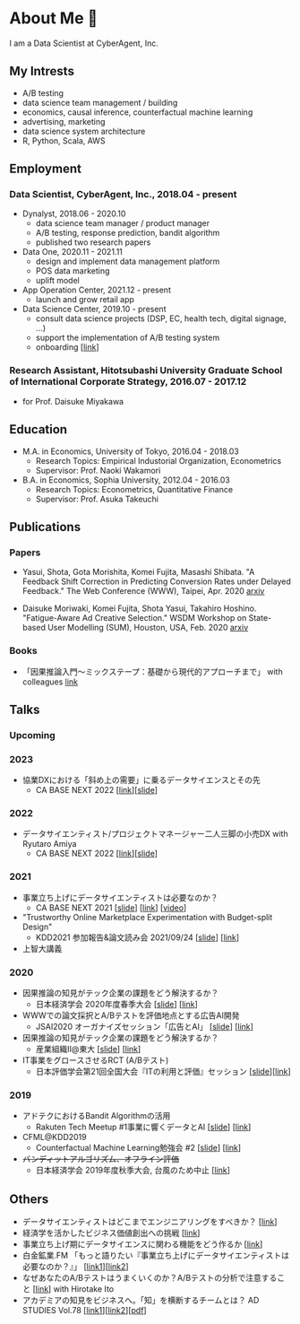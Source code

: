 # About Me 👋
I am a Data Scientist at CyberAgent, Inc.

## My Intrests
* A/B testing
* data science team management / building
* economics, causal inference, counterfactual machine learning
* advertising, marketing
* data science system architecture
* R, Python, Scala, AWS

## Employment
### Data Scientist, CyberAgent, Inc., 2018.04 - present
* Dynalyst, 2018.06 - 2020.10
  * data science team manager / product manager
  * A/B testing, response prediction, bandit algorithm
  * published two research papers
* Data One, 2020.11 - 2021.11
  * design and implement data management platform
  * POS data marketing
  * uplift model
* App Operation Center, 2021.12 - present
  * launch and grow retail app
* Data Science Center, 2019.10 - present
  * consult data science projects (DSP, EC, health tech, digital signage, ...)
  * support the implementation of A/B testing system
  * onboarding [[link](https://developers.cyberagent.co.jp/blog/archives/34628/)]


### Research Assistant, Hitotsubashi University Graduate School of International Corporate Strategy, 2016.07 - 2017.12
* for Prof. Daisuke Miyakawa

## Education
* M.A. in Economics, University of Tokyo, 2016.04 - 2018.03
  * Research Topics: Empirical Industorial Organization, Econometrics
  * Supervisor: Prof. Naoki Wakamori
* B.A. in Economics, Sophia University, 2012.04 - 2016.03
  * Research Topics: Econometrics, Quantitative Finance
  * Supervisor: Prof. Asuka Takeuchi

## Publications
### Papers
* Yasui, Shota, Gota Morishita, Komei Fujita, Masashi Shibata. "A Feedback Shift Correction in Predicting Conversion Rates under Delayed Feedback." The Web Conference (WWW), Taipei, Apr. 2020
[arxiv](https://arxiv.org/abs/2002.02068)

* Daisuke Moriwaki, Komei Fujita, Shota Yasui, Takahiro Hoshino. "Fatigue-Aware Ad Creative Selection." WSDM Workshop on State-based User Modelling (SUM), Houston, USA, Feb. 2020
[arxiv](https://arxiv.org/abs/1908.08936)

### Books
* 「因果推論入門〜ミックステープ：基礎から現代的アプローチまで」 with colleagues [link](https://gihyo.jp/book/2023/978-4-297-13417-4)

## Talks
### Upcoming
### 2023
* 協業DXにおける「斜め上の需要」に乗るデータサイエンスとその先
  * CA BASE NEXT 2022 [[link](https://cadc.cyberagent.co.jp/2023/sessions/ds-collaboration/)][[slide](https://speakerdeck.com/ko_fujita1/unexpected-demand-in-dx)]

### 2022
* データサイエンティスト/プロジェクトマネージャー二人三脚の小売DX with Ryutaro Amiya
  * CA BASE NEXT 2022 [[link](https://ca-base-next.cyberagent.co.jp/2022/sessions/dx-data-science/)][[slide](https://speakerdeck.com/ko_fujita1/detasaienteisutopuroziekutomaneziyaer-ren-san-jiao-falsexiao-mai-dx)]

### 2021
* 事業立ち上げにデータサイエンティストは必要なのか？
  * CA BASE NEXT 2021 [[slide](https://speakerdeck.com/ko_fujita1/how-data-scientists-can-help-startups)] [[link](https://ca-base-next.cyberagent.co.jp/2021/sessions/start-up-and-data-science/)] [[video](https://www.youtube.com/watch?v=Vbj97j9GkeU)]
 * "Trustworthy Online Marketplace Experimentation with Budget-split Design"
   * KDD2021 参加報告&論文読み会 2021/09/24 [[slide](https://speakerdeck.com/ko_fujita1/trustworthy-online-marketplace-experimentation-with-budget-split-design)] [[link](https://connpass.com/event/223966/)]
 * 上智大講義

### 2020
* 因果推論の知見がテック企業の課題をどう解決するか？
  * 日本経済学会 2020年度春季大会 [[slide](https://speakerdeck.com/ko_fujita1/how-causal-inference-findings-solve-tech-companies-challenges)] [[link](https://cyberagent.ai/blog/pr/release_event/13050/)]
* WWWでの論文採択とA/Bテストを評価地点とする広告AI開発
  * JSAI2020 オーガナイズセッション「広告とAI」 [[slide](https://speakerdeck.com/ko_fujita1/www2020)] [[link](https://sites.google.com/view/jsai2020-os12-ad-ai/)]
* 因果推論の知見がテック企業の課題をどう解決するか？
  * 産業組織Ⅱ@東大 [[slide](https://speakerdeck.com/ko_fujita1/how-causal-inference-findings-solve-tech-companies-challenges-at-ut)] [[link](https://catalog.he.u-tokyo.ac.jp/detail?code=0704235&year=2020)]
* IT事業をグロースさせるRCT (A/Bテスト)
  * 日本評価学会第21回全国大会『ITの利用と評価』セッション [[slide](https://speakerdeck.com/ko_fujita1/how-to-grow-our-it-business-with-randomized-controlled-trials)][[link](http://evaluationjp.org/activity/start.htm)]

### 2019
* アドテクにおけるBandit Algorithmの活用
  * Rakuten Tech Meetup #1事業に響くデータとAI [[slide](https://speakerdeck.com/ko_fujita1/adotekuniokerubandit-algorithmfalsehuo-yong)] [[link](https://tech.rakuten.co.jp/news/data-and-ai-for-business/)]
* CFML@KDD2019
  * Counterfactual Machine Learning勉強会 #2 [[slide](https://speakerdeck.com/ko_fujita1/cfml-at-kdd2019)] [[link](https://cfml.connpass.com/event/141295/)]
* ~~バンディットアルゴリズム、オフライン評価~~
  * 日本経済学会 2019年度秋季大会, 台風のため中止 [[link](https://www.jeameetings.org/2019f/index.html)] 

## Others
* データサイエンティストはどこまでエンジニアリングをすべきか？ [[link](https://developers.cyberagent.co.jp/blog/archives/25162/)]
* 経済学を活かしたビジネス価値創出への挑戦 [[link](https://www.cyberagent.co.jp/way/features/list/detail/id=24754)]
* 事業立ち上げ期にデータサイエンスに関わる機能をどう作るか [[link](https://developers.cyberagent.co.jp/blog/archives/29757/)]
* 白金鉱業.FM 「もっと語りたい『事業立ち上げにデータサイエンティストは必要なのか？』」 [[link1](https://shirokane-kougyou.fm/episode/52)][[link2](https://open.spotify.com/episode/2sJlNnVKnxPMqEKeaRJqul?si=qTug6ExlQuGH0ZjE9tMnKg&dl_branch=1)]
* なぜあなたのA/Bテストはうまくいくのか？A/Bテストの分析で注意すること [[link](https://developers.cyberagent.co.jp/blog/archives/33310/)] with Hirotake Ito
* アカデミアの知見をビジネスへ。「知」を横断するチームとは？ AD STUDIES Vol.78 [[link1](https://www.yhmf.jp/as/backnumber/vol_78.html)][[link2](https://www.yhmf.jp/as/postnumber/vol_78_05.html)][[pdf](https://www.yhmf.jp/as/.assets/ADST_vol.78_26-31.pdf)]
